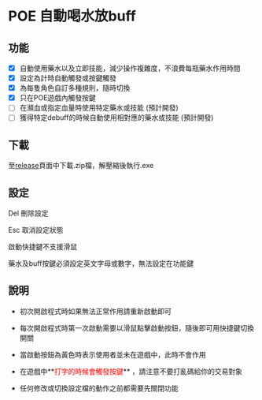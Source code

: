 # POE 自動喝水放buff

## 功能
- [x] 自動使用藥水以及立即技能，減少操作複雜度，不浪費每瓶藥水作用時間
- [x] 設定為計時自動觸發或按鍵觸發
- [x] 為每隻角色自訂多種規則，隨時切換
- [x] 只在POE遊戲內觸發按鍵
- [ ] 在瀕血或指定血量時使用特定藥水或技能 (預計開發)
- [ ] 獲得特定debuff的時候自動使用相對應的藥水或技能 (預計開發)

## 下載
至[release](https://github.com/shounen51/poe_AutoFlaskByAttack/releases)頁面中下載.zip檔，解壓縮後執行.exe

## 設定
Del 刪除設定

Esc 取消設定狀態

啟動快捷鍵不支援滑鼠

藥水及buff按鍵必須設定英文字母或數字，無法設定在功能鍵


## 說明
 - 初次開啟程式時如果無法正常作用請重新啟動即可

 - 每次開啟程式時第一次啟動需要以滑鼠點擊啟動按鈕，隨後即可用快捷鍵切換開關

 - 當啟動按鈕為黃色時表示使用者並未在遊戲中，此時不會作用
 
 - 在遊戲中**<font color="#ff0000">打字的時候會觸發按鍵</font>** ，請注意不要打亂碼給你的交易對象

 - 任何修改或切換設定檔的動作之前都需要先關閉功能